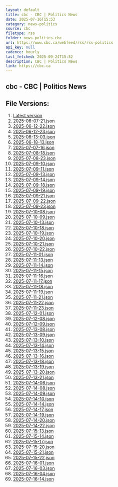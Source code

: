 ```yaml
---
layout: default
title: cbc - CBC | Politics News
date: 2025-07-16T15:53
category: news-politics
source: cbc
filetype: rss
folder: news-politics-cbc
url: https://www.cbc.ca/webfeed/rss/rss-politics
api_key: null
cadence: hourly
last_fetched: 2025-09-24T15:52
description: CBC | Politics News
link: https://cbc.ca
---
```


## cbc - CBC | Politics News

<div id="data-chart"></div>
<div id="data-table"></div>
<script>
document.addEventListener('DOMContentLoaded', function(){
  document.getElementById('data-table').textContent = 'This source isn't supported for tables yet.';
});
</script>

## File Versions:
1. [Latest version](./latest.json)
2. [2025-06-07-21.json](./2025-06-07-21.json)
3. [2025-06-12-22.json](./2025-06-12-22.json)
4. [2025-06-12-23.json](./2025-06-12-23.json)
5. [2025-06-13-03.json](./2025-06-13-03.json)
6. [2025-06-18-13.json](./2025-06-18-13.json)
7. [2025-07-07-16.json](./2025-07-07-16.json)
8. [2025-07-08-18.json](./2025-07-08-18.json)
9. [2025-07-08-23.json](./2025-07-08-23.json)
10. [2025-07-09-10.json](./2025-07-09-10.json)
11. [2025-07-09-11.json](./2025-07-09-11.json)
12. [2025-07-09-13.json](./2025-07-09-13.json)
13. [2025-07-09-14.json](./2025-07-09-14.json)
14. [2025-07-09-18.json](./2025-07-09-18.json)
15. [2025-07-09-19.json](./2025-07-09-19.json)
16. [2025-07-09-21.json](./2025-07-09-21.json)
17. [2025-07-09-22.json](./2025-07-09-22.json)
18. [2025-07-09-23.json](./2025-07-09-23.json)
19. [2025-07-10-08.json](./2025-07-10-08.json)
20. [2025-07-10-09.json](./2025-07-10-09.json)
21. [2025-07-10-13.json](./2025-07-10-13.json)
22. [2025-07-10-18.json](./2025-07-10-18.json)
23. [2025-07-10-19.json](./2025-07-10-19.json)
24. [2025-07-10-20.json](./2025-07-10-20.json)
25. [2025-07-10-21.json](./2025-07-10-21.json)
26. [2025-07-10-22.json](./2025-07-10-22.json)
27. [2025-07-11-01.json](./2025-07-11-01.json)
28. [2025-07-11-13.json](./2025-07-11-13.json)
29. [2025-07-11-14.json](./2025-07-11-14.json)
30. [2025-07-11-15.json](./2025-07-11-15.json)
31. [2025-07-11-16.json](./2025-07-11-16.json)
32. [2025-07-11-17.json](./2025-07-11-17.json)
33. [2025-07-11-18.json](./2025-07-11-18.json)
34. [2025-07-11-19.json](./2025-07-11-19.json)
35. [2025-07-11-21.json](./2025-07-11-21.json)
36. [2025-07-11-22.json](./2025-07-11-22.json)
37. [2025-07-11-23.json](./2025-07-11-23.json)
38. [2025-07-12-01.json](./2025-07-12-01.json)
39. [2025-07-12-08.json](./2025-07-12-08.json)
40. [2025-07-12-09.json](./2025-07-12-09.json)
41. [2025-07-13-08.json](./2025-07-13-08.json)
42. [2025-07-13-09.json](./2025-07-13-09.json)
43. [2025-07-13-10.json](./2025-07-13-10.json)
44. [2025-07-13-14.json](./2025-07-13-14.json)
45. [2025-07-13-15.json](./2025-07-13-15.json)
46. [2025-07-13-16.json](./2025-07-13-16.json)
47. [2025-07-13-18.json](./2025-07-13-18.json)
48. [2025-07-13-19.json](./2025-07-13-19.json)
49. [2025-07-13-20.json](./2025-07-13-20.json)
50. [2025-07-13-21.json](./2025-07-13-21.json)
51. [2025-07-14-06.json](./2025-07-14-06.json)
52. [2025-07-14-08.json](./2025-07-14-08.json)
53. [2025-07-14-09.json](./2025-07-14-09.json)
54. [2025-07-14-10.json](./2025-07-14-10.json)
55. [2025-07-14-14.json](./2025-07-14-14.json)
56. [2025-07-14-17.json](./2025-07-14-17.json)
57. [2025-07-14-19.json](./2025-07-14-19.json)
58. [2025-07-14-20.json](./2025-07-14-20.json)
59. [2025-07-14-22.json](./2025-07-14-22.json)
60. [2025-07-15-13.json](./2025-07-15-13.json)
61. [2025-07-15-14.json](./2025-07-15-14.json)
62. [2025-07-15-17.json](./2025-07-15-17.json)
63. [2025-07-15-20.json](./2025-07-15-20.json)
64. [2025-07-15-21.json](./2025-07-15-21.json)
65. [2025-07-15-22.json](./2025-07-15-22.json)
66. [2025-07-16-01.json](./2025-07-16-01.json)
67. [2025-07-16-03.json](./2025-07-16-03.json)
68. [2025-07-16-04.json](./2025-07-16-04.json)
69. [2025-07-16-14.json](./2025-07-16-14.json)
